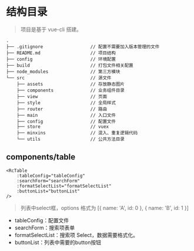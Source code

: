 # 结构目录

> 项目是基于 vue-cli 搭建。

    .
    ├── .gitignore                  // 配置不需要加入版本管理的文件
    ├── README.md                   // 项目结构
    ├── config                      // 环境配置
    ├── build                       // 打包文件相关配置
    ├── node_modules                // 第三方模块
    └── src                         // 源文件
        ├── assets                  // 存放静态图片
        ├── components              // 业务组件目录
        ├── view                    // 页面
        ├── style                   // 全局样式
        ├── router                  // 路由
        ├── main                    // 入口文件
        ├── config                  // 配置文件
        ├── store                   // vuex
        ├── minxins                 // 混入、重复逻辑代码
        └── utils                   // 公共方法目录

## components/table

```
<RcTable
    :tableConfig="tableConfig"
    :searchForm="searchForm"
    :formatSelectList="formatSelectList"
    :buttonList="buttonList"
/>

```

> 列表中select框，options 格式为 [{ name: 'A', id: 0 }, { name: 'B', id: 1 }]

- tableConfig：配置文件
- searchForm：搜索项表单
- formatSelectList：搜索项 Select，数据需要格式化。
- buttonList：列表中需要的button按钮
